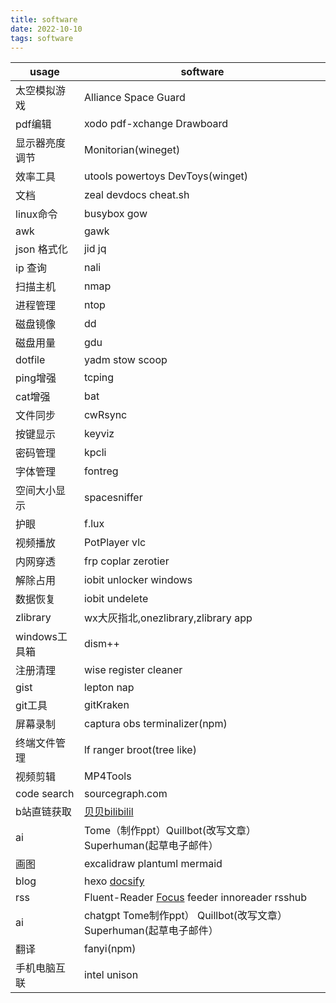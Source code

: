 ```yaml
---
title: software  
date: 2022-10-10  
tags: software  
---
```


| usage          | software                                                            |
| -------------- | ------------------------------------------------------------------- |
| 太空模拟游戏   | Alliance Space Guard                                                |
| pdf编辑        | xodo pdf-xchange  Drawboard                                         |
| 显示器亮度调节 | Monitorian(wineget)                                                 |
| 效率工具       | utools powertoys DevToys(winget)                                    |
| 文档           | zeal devdocs cheat.sh                                               |
| linux命令      | busybox gow                                                         |
| awk            | gawk                                                                |
| json 格式化    | jid jq                                                              |
| ip 查询        | nali                                                                |
| 扫描主机       | nmap                                                                |
| 进程管理       | ntop                                                                |
| 磁盘镜像       | dd                                                                  |
| 磁盘用量       | gdu                                                                 |
| dotfile        | yadm stow scoop                                                     |
| ping增强       | tcping                                                              |
| cat增强        | bat                                                                 |
| 文件同步       | cwRsync                                                             |
| 按键显示       | keyviz                                                              |
| 密码管理       | kpcli                                                               |
| 字体管理       | fontreg                                                             |
| 空间大小显示   | spacesniffer                                                        |
| 护眼           | f.lux                                                               |
| 视频播放       | PotPlayer vlc                                                       |
| 内网穿透       | frp coplar zerotier                                                 |
| 解除占用       | iobit unlocker windows                                              |
| 数据恢复       | iobit undelete                                                      |
| zlibrary       | wx大灰指北,onezlibrary,zlibrary app                                 |
| windows工具箱  | dism++                                                              |
| 注册清理       | wise register cleaner                                               |
| gist           | lepton nap                                                          |
| git工具        | gitKraken                                                           |
| 屏幕录制       | captura obs   terminalizer(npm)                                     |
| 终端文件管理   | lf ranger  broot(tree like)                                         |
| 视频剪辑       | MP4Tools                                                            |
| code search    | sourcegraph.com                                                     |
| b站直链获取    | [贝贝bilibilil][1]                                                  |
| ai             | Tome（制作ppt）Quillbot(改写文章）Superhuman(起草电子邮件）         |
| 画图           | excalidraw  plantuml mermaid                                        |
| blog           | hexo [docsify][2]                                                   |
| rss            | Fluent-Reader  [Focus][3] feeder innoreader rsshub                  |
| ai             | chatgpt Tome制作ppt） Quillbot(改写文章） Superhuman(起草电子邮件） |
| 翻译           | fanyi(npm)                                                          |
| 手机电脑互联   | intel unison                                                        |

[1]: https://xbeibeix.com/api/bilibili/
[2]: https://docsify.js.org/#/zh-cn/
[3]: https://www.ihewro.com/archives/948/